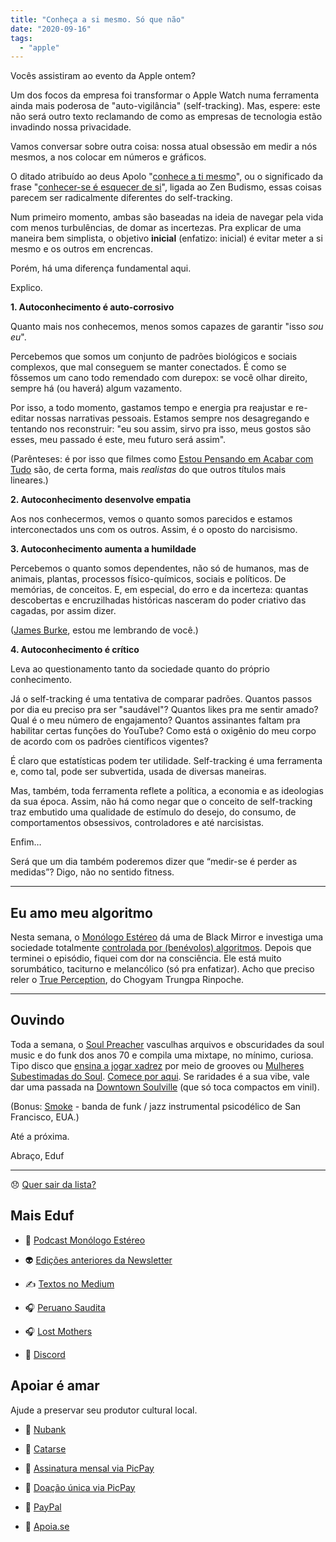 ```yaml
---
title: "Conheça a si mesmo. Só que não"
date: "2020-09-16"
tags: 
  - "apple"
---
```


Vocês assistiram ao evento da Apple ontem?

Um dos focos da empresa foi transformar o Apple Watch numa ferramenta ainda mais poderosa de "auto-vigilância" (self-tracking). Mas, espere: este não será outro texto reclamando de como as empresas de tecnologia estão invadindo nossa privacidade.

Vamos conversar sobre outra coisa: nossa atual obsessão em medir a nós mesmos, a nos colocar em números e gráficos.

O ditado atribuído ao deus Apolo "[conhece a ti mesmo](https://www.todamateria.com.br/conhece-te-a-ti-mesmo/)", ou o significado da frase "[conhecer-se é esquecer de si](https://www.lionsroar.com/pema-chodron-to-know-yourself-is-to-forget-yourself/)", ligada ao Zen Budismo, essas coisas parecem ser radicalmente diferentes do self-tracking.

Num primeiro momento, ambas são baseadas na ideia de navegar pela vida com menos turbulências, de domar as incertezas. Pra explicar de uma maneira bem simplista, o objetivo **inicial** (enfatizo: inicial) é evitar meter a si mesmo e os outros em encrencas.

Porém, há uma diferença fundamental aqui.

Explico.

**1\. Autoconhecimento é auto-corrosivo**

Quanto mais nos conhecemos, menos somos capazes de garantir "isso _sou eu_".

Percebemos que somos um conjunto de padrões biológicos e sociais complexos, que mal conseguem se manter conectados. É como se fôssemos um cano todo remendado com durepox: se você olhar direito, sempre há (ou haverá) algum vazamento.

Por isso, a todo momento, gastamos tempo e energia pra reajustar e re-editar nossas narrativas pessoais. Estamos sempre nos desagregando e tentando nos reconstruir: "eu sou assim, sirvo pra isso, meus gostos são esses, meu passado é este, meu futuro será assim".

(Parênteses: é por isso que filmes como [Estou Pensando em Acabar com Tudo](https://www.netflix.com/br/title/80211559) são, de certa forma, mais _realistas_ do que outros títulos mais lineares.)

**2\. Autoconhecimento desenvolve empatia**

Aos nos conhecermos, vemos o quanto somos parecidos e estamos interconectados uns com os outros. Assim, é o oposto do narcisismo.

**3\. Autoconhecimento aumenta a humildade**

Percebemos o quanto somos dependentes, não só de humanos, mas de animais, plantas, processos físico-químicos, sociais e políticos. De memórias, de conceitos. E, em especial, do erro e da incerteza: quantas descobertas e encruzilhadas históricas nasceram do poder criativo das cagadas, por assim dizer.

([James Burke](https://en.wikipedia.org/wiki/Connections_(TV_series)), estou me lembrando de você.)

**4\. Autoconhecimento é crítico**

Leva ao questionamento tanto da sociedade quanto do próprio conhecimento.

Já o self-tracking é uma tentativa de comparar padrões. Quantos passos por dia eu preciso pra ser "saudável"? Quantos likes pra me sentir amado? Qual é o meu número de engajamento? Quantos assinantes faltam pra habilitar certas funções do YouTube? Como está o oxigênio do meu corpo de acordo com os padrões científicos vigentes?

É claro que estatísticas podem ter utilidade. Self-tracking é uma ferramenta e, como tal, pode ser subvertida, usada de diversas maneiras.

Mas, também, toda ferramenta reflete a política, a economia e as ideologias da sua época. Assim, não há como negar que o conceito de self-tracking traz embutido uma qualidade de estímulo do desejo, do consumo, de comportamentos obsessivos, controladores e até narcisistas.

Enfim…

Será que um dia também poderemos dizer que “medir-se é perder as medidas”? Digo, não no sentido fitness.

* * *

## Eu amo meu algoritmo

Nesta semana, o [Monólogo Estéreo](https://anchor.fm/MonoEstéreo) dá uma de Black Mirror e investiga uma sociedade totalmente [controlada por (benévolos) algoritmos](https://anchor.fm/MonoEstéreo/episodes/A-paz-dos-computadores-ejigmp). Depois que terminei o episódio, fiquei com dor na consciência. Ele está muito sorumbático, taciturno e melancólico (só pra enfatizar). Acho que preciso reler o [True Perception](https://books.google.com.br/books/about/True_Perception.html?id=S8BszVI638AC&redir_esc=y), do Chogyam Trungpa Rinpoche.

* * *

## Ouvindo

Toda a semana, o [Soul Preacher](https://www.mixcloud.com/soulpreachernight/) vasculhas arquivos e obscuridades da soul music e do funk dos anos 70 e compila uma mixtape, no mínimo, curiosa. Tipo disco que [ensina a jogar xadrez](https://www.mixcloud.com/thenextmen/the-nextmen-checkmate/) por meio de grooves ou [Mulheres Subestimadas do Soul](https://www.mixcloud.com/soulpreachernight/underrated-soul-sisters-part-4/). [Comece por aqui](https://www.mixcloud.com/soulpreachernight/the-world-in-songs/). Se raridades é a sua vibe, vale dar uma passada na [Downtown Soulville](https://www.wfmu.org/playlists/SV) (que só toca compactos em vinil).

(Bonus: [Smoke](https://www.youtube.com/watch?v=GFFZeT7ZMCM) - banda de funk / jazz instrumental psicodélico de San Francisco, EUA.)

Até a próxima.

Abraço‚ Eduf

* * *

😞 [Quer sair da lista?](https://email.mg2.substack.com/c/eJxVkVuPqjAUhX8NvB3SlovwwIOjB4fJUTMTx9sLKe0Gq9AyUET89VP16SRNuru6d1ezPkY1lKod40Z12u47aDPBY4xcP0QBsnnscRz6oS26rGgBaiqqWLc92E2fV4JRLZR8TIRBEE3sUzxByHcL5HrYB5ZPgEaFP8l5SBHOTYuZMz4Z7bkAySCGK7SjkmBX8UnrprPcqUUSs4D3hdP1eacpuzhM1Uaj7OFmCi46mleQPb9juUmjOKOdtty5RQKtLiBNCeMHZmQ77kl1Sc_qtpwv8Xo-JcvZINgiuvMkao6zNFhvprfVprz9m300h_2nWJ__4vWmRKvNN17eL11aV3c2pkEq3_BBIG91PvirMe1SuTJno9dfDSOJyBfb4rjDJ7obRPHp_NTvDDMpvHnyg7zFn2sQ7d9C73r93nlHOvsazu42Re_lkChbxAQRhEISYJ_4buRgB_f5QKnXEKEsD9Ul-S8Mu41NQLTlqoBWUsnhZrrKRxzPawMnM3vdS6HHDOQjLf7ipl-knxj02EAsYegq0Bral2hgRgj7IbaNI1fmTfkwK34BCOS7Zw)

## Mais Eduf

- 🎤 [Podcast Monólogo Estéreo](https://anchor.fm/MonoEstéreo)
    
- 👽 [Edições anteriores da Newsletter](https://eduf.substack.com/)
    
- ✍️ [Textos no Medium](http://medium.com/@eduf)
    
- 🎧 [Peruano Saudita](https://soundcloud.com/eduf/sets/peruano-saudita-hom-nimo)
    
- 🎧 [Lost Mothers](https://soundcloud.com/eduf/sets/lost-mothers)
    
- 💬 [Discord](https://discord.gg/w7nUWN7)
    

## Apoiar é amar

Ajude a preservar seu produtor cultural local.

- 🤝 [Nubank](https://nubank.com.br/pagar/1ezff9/Zqnh6gcXu8)
    
- 🤝 [Catarse](https://www.catarse.me/eduf)
    
- 🤝 [Assinatura mensal via PicPay](https://picpay.me/edufeduf)
    
- 🤝 [Doação única via PicPay](https://picpay.me/eduardo.fernandes.silva29)
    
- 🤝 [PayPal](https://www.paypal.com/cgi-bin/webscr?cmd=_s-xclick&hosted_button_id=V754DZ6ZKC4PU&source=url)
    
- 🤝 [Apoia.se](http://apoia.se/eduf)
